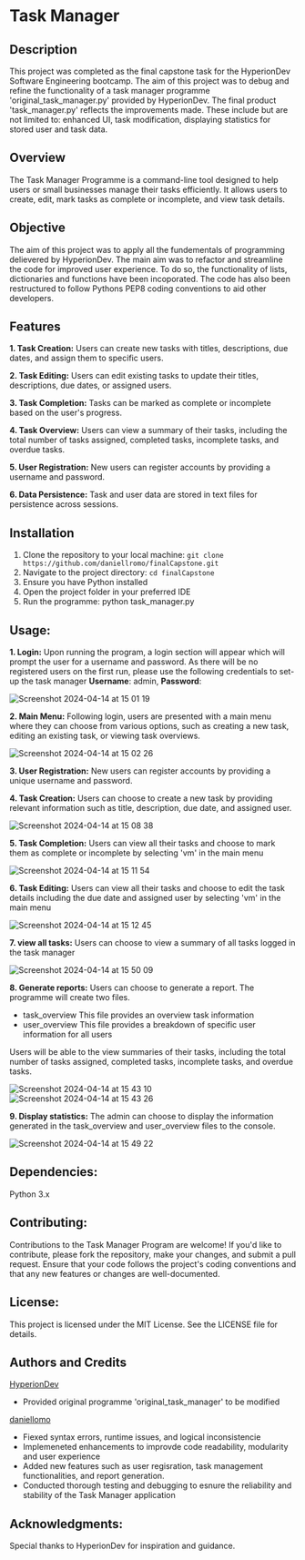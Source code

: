 # Task Manager

## Description
This project was completed as the final capstone task for the HyperionDev Software Engineering bootcamp. The aim of this project was to debug and refine the functionality of a task manager programme 'original_task_manager.py' provided by HyperionDev. The final product 'task_manager.py' reflects the improvements made. These include but are not limited to: enhanced UI, task modification, displaying statistics for stored user and task data.


## Overview
The Task Manager Programme is a command-line tool designed to help users or small businesses manage their tasks efficiently. It allows users to create, edit, mark tasks as complete or incomplete, and view task details.

## Objective
The aim of this project was to apply all the fundementals of programming delievered by HyperionDev. The main aim was to refactor and streamline the code for improved user experience. To do so, the functionality of lists, dictionaries and functions have been incoporated. The code has also been restructured to follow Pythons PEP8 coding conventions to aid other developers.


## Features

**1. Task Creation:** Users can create new tasks with titles, descriptions, due dates, and assign them to specific users.  

**2. Task Editing:** Users can edit existing tasks to update their titles, descriptions, due dates, or assigned users.  

**3. Task Completion:** Tasks can be marked as complete or incomplete based on the user's progress.  

**4. Task Overview:** Users can view a summary of their tasks, including the total number of tasks assigned, completed tasks, incomplete tasks, and overdue tasks.  

**5. User Registration:** New users can register accounts by providing a username and password.  

**6. Data Persistence:** Task and user data are stored in text files for persistence across sessions.  


## Installation
1. Clone the repository to your local machine: `git clone https://github.com/daniellromo/finalCapstone.git`
2. Navigate to the project directory: `cd finalCapstone`
3. Ensure you have Python installed
4. Open the project folder in your preferred IDE
5. Run the programme: python task_manager.py


## Usage:
**1. Login:** Upon running the program, a login section will appear which will prompt the user for a username and password. As there will be no registered users on the first run, please use the following credentials to set-up the task manager **Username**: admin, **Password**: 

![Screenshot 2024-04-14 at 15 01 19](https://github.com/daniellromo/finalCapstone/assets/157993708/1981cfb8-3753-47c2-acb1-434e7dcf4074)

**2. Main Menu:** Following login, users are presented with a main menu where they can choose from various options, such as creating a new task, editing an existing task, or viewing task overviews.

![Screenshot 2024-04-14 at 15 02 26](https://github.com/daniellromo/finalCapstone/assets/157993708/204c2b27-0f3d-4d15-b6df-529a04fc47aa)

**3. User Registration:** New users can register accounts by providing a unique username and password.

**4. Task Creation:** Users can choose to create a new task by providing relevant information such as title, description, due date, and assigned user.

![Screenshot 2024-04-14 at 15 08 38](https://github.com/daniellromo/finalCapstone/assets/157993708/34e4fe4c-4dac-4ecb-93a5-f3e8a497c187)

**5. Task Completion:** Users can view all their tasks and choose to mark them as complete or incomplete by selecting 'vm' in the main menu

![Screenshot 2024-04-14 at 15 11 54](https://github.com/daniellromo/finalCapstone/assets/157993708/e87a8759-5147-41e1-a266-858b1ce17eca)

**6. Task Editing:** Users can view all their tasks and choose to edit the task details including the due date and assigned user by selecting 'vm' in the main menu

![Screenshot 2024-04-14 at 15 12 45](https://github.com/daniellromo/finalCapstone/assets/157993708/3aac8c90-0b96-4486-9ee5-4234d10b0ff1)

**7. view all tasks:** Users can choose to view a summary of all tasks logged in the task manager

![Screenshot 2024-04-14 at 15 50 09](https://github.com/daniellromo/finalCapstone/assets/157993708/84ffea68-82f6-486b-be32-113996b6054d)

**8. Generate reports:** Users can choose to generate a report. The programme will create two files. 
- task_overview This file provides an overview task information
- user_overview This file provides a breakdown of specific user information for all users

Users will be able to the view summaries of their tasks, including the total number of tasks assigned, completed tasks, incomplete tasks, and overdue tasks.

![Screenshot 2024-04-14 at 15 43 10](https://github.com/daniellromo/finalCapstone/assets/157993708/50a58954-0fce-4564-96e0-eae98ce27312)
![Screenshot 2024-04-14 at 15 43 26](https://github.com/daniellromo/finalCapstone/assets/157993708/5df55ef4-02ca-4075-a8f4-69eac14d7009)

**9. Display statistics:** The admin can choose to display the information generated in the task_overview and user_overview files to the console.

![Screenshot 2024-04-14 at 15 49 22](https://github.com/daniellromo/finalCapstone/assets/157993708/8e54112f-c7e6-4778-b7bc-2f9dffb10f91)


## Dependencies:
Python 3.x


## Contributing:
Contributions to the Task Manager Program are welcome! If you'd like to contribute, please fork the repository, make your changes, and submit a pull request. Ensure that your code follows the project's coding conventions and that any new features or changes are well-documented.


## License:
This project is licensed under the MIT License. See the LICENSE file for details.


## Authors and Credits
[HyperionDev](https://www.hyperiondev.com/)
- Provided original programme 'original_task_manager' to be modified

[daniellomo](https://github.com/daniellromo)

- Fiexed syntax errors, runtime issues, and logical inconsistencie
- Implemeneted enhancements to improvde code readability, modularity and user experience
- Added new features such as user regisration, task management functionalities, and report generation.
- Conducted thorough testing and debugging to esnure the reliability and stability of the Task Manager application


## Acknowledgments:
Special thanks to HyperionDev for inspiration and guidance.
